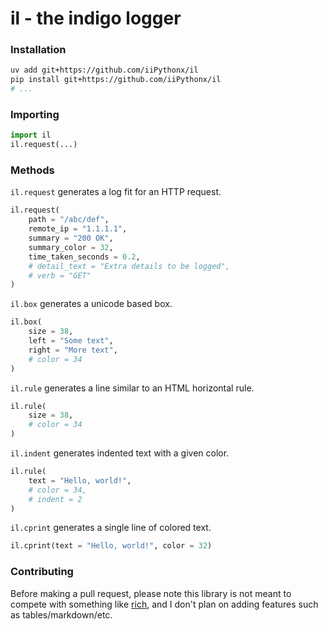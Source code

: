 # il - the indigo logger

### Installation

```sh
uv add git+https://github.com/iiPythonx/il
pip install git+https://github.com/iiPythonx/il
# ...
```

### Importing

```py
import il
il.request(...)
```

### Methods

`il.request` generates a log fit for an HTTP request.

```py
il.request(
    path = "/abc/def",
    remote_ip = "1.1.1.1",
    summary = "200 OK",
    summary_color = 32,
    time_taken_seconds = 0.2,
    # detail_text = "Extra details to be logged",
    # verb = "GET"
)
```

`il.box` generates a unicode based box.

```py
il.box(
    size = 38,
    left = "Some text",
    right = "More text",
    # color = 34
)
```

`il.rule` generates a line similar to an HTML horizontal rule.

```py
il.rule(
    size = 38,
    # color = 34
)
```

`il.indent` generates indented text with a given color.

```py
il.rule(
    text = "Hello, world!",
    # color = 34,
    # indent = 2
)
```

`il.cprint` generates a single line of colored text.

```py
il.cprint(text = "Hello, world!", color = 32)
```

### Contributing

Before making a pull request, please note this library is not meant to compete with something like [rich](https://github.com/Textualize/rich), and I don't plan on adding features such as tables/markdown/etc.
